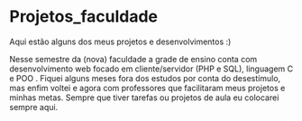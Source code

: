 # Projetos_faculdade

Aqui estão alguns dos meus projetos e desenvolvimentos :)

Nesse semestre da (nova) faculdade a grade de ensino conta com desenvolvimento web focado em cliente/servidor (PHP e SQL), linguagem C e POO . Fiquei alguns meses fora dos estudos por conta do desestímulo, mas enfim voltei e agora  com professores que facilitaram meus projetos e minhas metas. Sempre que tiver tarefas ou projetos de aula eu colocarei sempre aqui.
